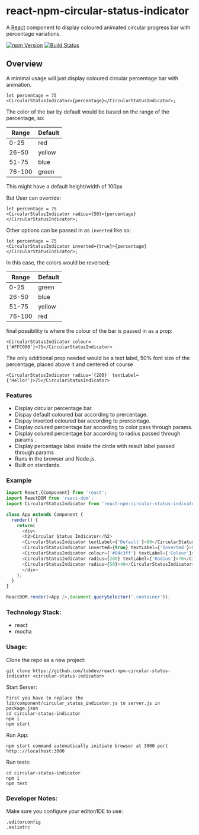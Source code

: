 react-npm-circular-status-indicator
===================================

A [React][] component to display coloured animated circular progress bar with percentage variations.

[![npm Version][npm-badge]][npm]
[![Build Status][travis-badge]][travis]

Overview
--------

A minimal usage will just display coloured circular percentage bar with animation.

```
let percentage = 75
<CircularStatusIndicator>{percentage}</CircularStatusIndicator>;
```
The color of the bar by default would be based on the range of the percentage, so:

| Range         | Default
| ------------- |----------
| 0-25          | red
| 26-50         | yellow
| 51-75         | blue
| 76-100        | green

This might have a default height/width of 100px

But User can override:

```
let percentage = 75
<CircularStatusIndicator radius={50}>{percentage}</CircularStatusIndicator>;
```

Other options can be passed in as `inverted` like so:

```
let percentage = 75
<CircularStatusIndicator inverted={true}>{percentage}</CircularStatusIndicator>;
```
In this case, the colors would be reversed;

| Range         | Default
| ------------- |----------
| 0-25          | green
| 26-50         | blue
| 51-75         | yellow
| 76-100        | red

final possibility is where the colour of the bar is passed in as a prop:

```
<CircularStatusIndicator colour={'#FFC000'}>75</CircularStatusIndicator>
```

The only additional prop needed would be a text label, 50% font size of the percentage, placed above it and centered of course

```
<CircularStatusIndicator radius='{200}' textLabel={'Hello!'}>75</CircularStatusIndicator>
```

### Features

- Display circular percentage bar.
- Dispay default coloured bar according to prercentage.
- Dispay inverted coloured bar according to prercentage.
- Display colured percentage bar according to color pass through params.
- Display colured percentage bar according to radius passed through params .
- Display percentage label inside the circle with result label passed through params
- Runs in the browser and Node.js.
- Built on standards.

### Example

```js
import React,{Component} from 'react';
import ReactDOM from 'react-dom';
import CircularStatusIndicator from 'react-npm-circular-status-indicator';

class App extends Component {
  render() {
    return(
      <div>
      <h2>Circular Status Indicator</h2>
      <CircularStatusIndicator textLabel={'Default'}>80</CircularStatusIndicator>
      <CircularStatusIndicator inverted={true} textLabel={'Inverted'}>80</CircularStatusIndicator>
      <CircularStatusIndicator colour={'#04c3ff'} textLabel={'Colour'}>80</CircularStatusIndicator>
      <CircularStatusIndicator radius={200} textLabel={'Radius'}>70</CircularStatusIndicator>
      <CircularStatusIndicator radius={50}>40</CircularStatusIndicator>
      </div>
    );
  }
}

ReactDOM.render(<App />,document.querySelector('.container'));

```

### Technology Stack:

* react
* mocha

### Usage:

Clone the repo as a new project:

```
git clone https://github.com/lobdev/react-npm-circular-status-indicator <circular-status-indicator>
```
Start Server:

```
First you have to replace the lib/component/circular_status_indicator.js to server.js in package.json
cd circular-status-indicator
npm i
npm start
```
Run App:

```
npm start command automatically initiate browser at 3000 port
http:://localhost:3000
```

Run tests:

```
cd circular-status-indicator
npm i
npm test
```

### Developer Notes:

Make sure you configure your editor/IDE to use:

```
.editorconfig
.eslintrc
```

[npm]: https://www.npmjs.com/package/react-npm-circular-status-indicator
[npm-badge]: https://img.shields.io/npm/v/react-npm-circular-status-indicator.svg?style=flat-square
[travis]: https://travis-ci.org/lobdev/react-npm-circular-status-indicator
[travis-badge]: https://travis-ci.org/lobdev/react-npm-circular-status-indicator.svg?branch=master
[React]: http://facebook.github.io/react/